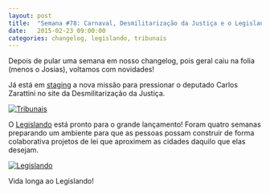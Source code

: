 ```yaml
---
layout: post
title:  "Semana #78: Carnaval, Desmilitarização da Justiça e o Legislando"
date:   2015-02-23 09:00:00
categories: changelog, legislando, tribunais
---
```

Depois de pular uma semana em nosso changelog, pois geral caiu na folia (menos o Josias), voltamos com
novidades!

Já está em [staging](http://tribunais2-staging.herokuapp.com/#tasks-panel) a nova missão para pressionar o
deputado Carlos Zarattini no site da Desmilitarização da Justiça.

[![Tribunais](http://i.imgur.com/pyPgIaJ.png)](http://tribunais2-staging.herokuapp.com/#tasks-panel)

O [Legislando](http://legislando.nossascidades.org/) está pronto para o grande lançamento! Foram quatro
semanas preparando um ambiente para que as pessoas possam construir de forma colaborativa projetos de lei que
aproximem as cidades daquilo que elas desejam.

[![Legislando](http://i.imgur.com/yprAmli.png)](http://legislando.nossascidades.org/)

Vida longa ao Legislando!
